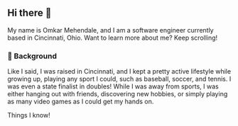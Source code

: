 ## Hi there 👋

My name is Omkar Mehendale, and I am a software engineer currently based in Cincinnati, Ohio. Want to learn more about me? Keep scrolling!

### 🏫 Background

Like I said, I was raised in Cincinnati, and I kept a pretty active lifestyle while growing up, playing any sport I could, such as baseball, soccer, and tennis. I was even a state finalist in doubles! While I was away from sports, I was either hanging out with friends, discovering new hobbies, or simply playing as many video games as I could get my hands on. 



Things I know!

<!--
**mehendaleo/mehendaleo** is a ✨ _special_ ✨ repository because its `README.md` (this file) appears on your GitHub profile.

Here are some ideas to get you started:

- 🔭 I’m currently working on ...
- 🌱 I’m currently learning ...
- 👯 I’m looking to collaborate on ...
- 🤔 I’m looking for help with ...
- 💬 Ask me about ...
- 📫 How to reach me: ...
- 😄 Pronouns: ...
- ⚡ Fun fact: ...
-->
